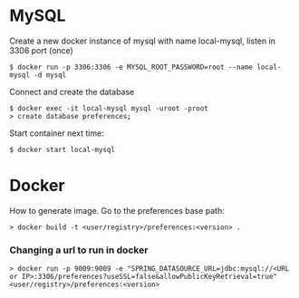 # MySQL

Create a new docker instance of mysql with name local-mysql, listen in 3306 port (once)

```
$ docker run -p 3306:3306 -e MYSQL_ROOT_PASSWORD=root --name local-mysql -d mysql
```

Connect and create the database

```
$ docker exec -it local-mysql mysql -uroot -proot
> create database preferences;
```

Start container next time:
```
$ docker start local-mysql
```

# Docker

How to generate image. Go to the preferences base path:
```
> docker build -t <user/registry>/preferences:<version> .
```

### Changing a url to run in docker
```
> docker run -p 9009:9009 -e "SPRING_DATASOURCE_URL=jdbc:mysql://<URL or IP>:3306/preferences?useSSL=false&allowPublicKeyRetrieval=true" <user/registry>/preferences:<version>
```
